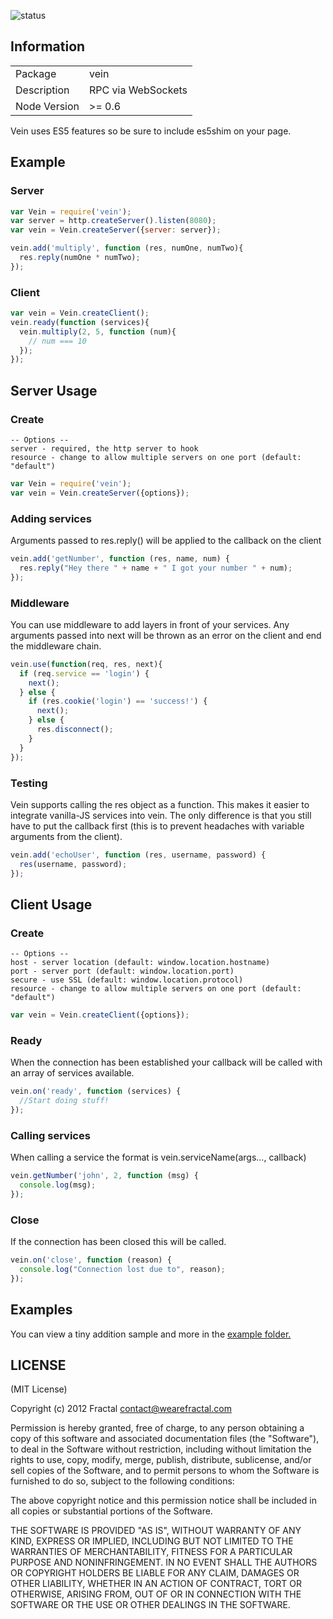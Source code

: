 ![status](https://secure.travis-ci.org/wearefractal/vein.png?branch=master)

## Information

<table>
<tr>
<td>Package</td>
<td>vein</td>
</tr>
<tr>
<td>Description</td>
<td>RPC via WebSockets</td>
</tr>
<tr>
<td>Node Version</td>
<td>>= 0.6</td>
</tr>
</table>

Vein uses ES5 features so be sure to include es5shim on your page.

## Example

### Server

```javascript
var Vein = require('vein');
var server = http.createServer().listen(8080);
var vein = Vein.createServer({server: server});

vein.add('multiply', function (res, numOne, numTwo){
  res.reply(numOne * numTwo);
});
```

### Client

```javascript
var vein = Vein.createClient();
vein.ready(function (services){
  vein.multiply(2, 5, function (num){
    // num === 10
  });
});
```

## Server Usage

### Create

```
-- Options --
server - required, the http server to hook
resource - change to allow multiple servers on one port (default: "default")
```

```javascript
var Vein = require('vein');
var vein = Vein.createServer({options});
```

### Adding services

Arguments passed to res.reply() will be applied to the callback on the client

```javascript
vein.add('getNumber', function (res, name, num) {
  res.reply("Hey there " + name + " I got your number " + num);
});
```

### Middleware

You can use middleware to add layers in front of your services. Any arguments passed into next will be thrown as an error on the client and end the middleware chain.

```javascript
vein.use(function(req, res, next){
  if (req.service == 'login') {
    next();
  } else {
    if (res.cookie('login') == 'success!') {
      next();
    } else {
      res.disconnect();
    }
  }
});
```

### Testing

Vein supports calling the res object as a function. This makes it easier to integrate vanilla-JS services into vein. The only difference is that you still have to put the callback first (this is to prevent headaches with variable arguments from the client).

```javascript
vein.add('echoUser', function (res, username, password) {
  res(username, password);
});
```

## Client Usage

### Create

```
-- Options --
host - server location (default: window.location.hostname)
port - server port (default: window.location.port)
secure - use SSL (default: window.location.protocol)
resource - change to allow multiple servers on one port (default: "default")
```

```javascript
var vein = Vein.createClient({options});
```

### Ready

When the connection has been established your callback will be called with an array of services available.

```javascript
vein.on('ready', function (services) {
  //Start doing stuff!
});
```

### Calling services

When calling a service the format is vein.serviceName(args..., callback)

```javascript
vein.getNumber('john', 2, function (msg) {
  console.log(msg);
});
```
  
### Close

If the connection has been closed this will be called.

```javascript
vein.on('close', function (reason) {
  console.log("Connection lost due to", reason);
});
```

## Examples

You can view a tiny addition sample and more in the [example folder.](https://github.com/wearefractal/vein/tree/master/examples)

## LICENSE

(MIT License)

Copyright (c) 2012 Fractal <contact@wearefractal.com>

Permission is hereby granted, free of charge, to any person obtaining
a copy of this software and associated documentation files (the
"Software"), to deal in the Software without restriction, including
without limitation the rights to use, copy, modify, merge, publish,
distribute, sublicense, and/or sell copies of the Software, and to
permit persons to whom the Software is furnished to do so, subject to
the following conditions:

The above copyright notice and this permission notice shall be
included in all copies or substantial portions of the Software.

THE SOFTWARE IS PROVIDED "AS IS", WITHOUT WARRANTY OF ANY KIND,
EXPRESS OR IMPLIED, INCLUDING BUT NOT LIMITED TO THE WARRANTIES OF
MERCHANTABILITY, FITNESS FOR A PARTICULAR PURPOSE AND
NONINFRINGEMENT. IN NO EVENT SHALL THE AUTHORS OR COPYRIGHT HOLDERS BE
LIABLE FOR ANY CLAIM, DAMAGES OR OTHER LIABILITY, WHETHER IN AN ACTION
OF CONTRACT, TORT OR OTHERWISE, ARISING FROM, OUT OF OR IN CONNECTION
WITH THE SOFTWARE OR THE USE OR OTHER DEALINGS IN THE SOFTWARE.

